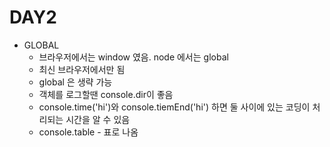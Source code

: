 # DAY2

- GLOBAL
  - 브라우저에서는 window 였음. node 에서는 global
  - 최신 브라우저에서만 됨
  - global 은 생략 가능
  - 객체를 로그할땐 console.dir이 좋음
  - console.time('hi')와 console.tiemEnd('hi') 하면 둘 사이에 있는 코딩이 처리되는 시간을 알 수 있음
  - console.table - 표로 나옴
